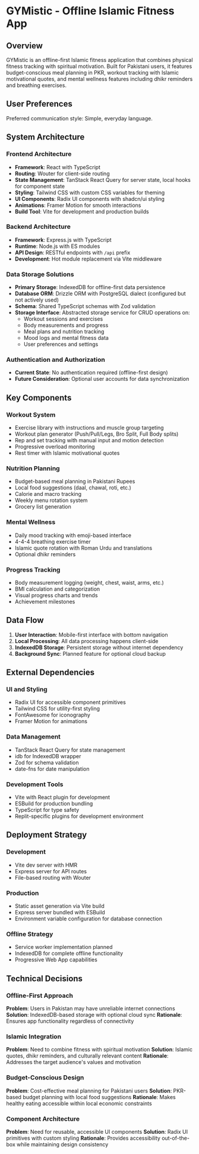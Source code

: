 # GYMistic - Offline Islamic Fitness App

## Overview

GYMistic is an offline-first Islamic fitness application that combines physical fitness tracking with spiritual motivation. Built for Pakistani users, it features budget-conscious meal planning in PKR, workout tracking with Islamic motivational quotes, and mental wellness features including dhikr reminders and breathing exercises.

## User Preferences

Preferred communication style: Simple, everyday language.

## System Architecture

### Frontend Architecture
- **Framework**: React with TypeScript
- **Routing**: Wouter for client-side routing
- **State Management**: TanStack React Query for server state, local hooks for component state
- **Styling**: Tailwind CSS with custom CSS variables for theming
- **UI Components**: Radix UI components with shadcn/ui styling
- **Animations**: Framer Motion for smooth interactions
- **Build Tool**: Vite for development and production builds

### Backend Architecture
- **Framework**: Express.js with TypeScript
- **Runtime**: Node.js with ES modules
- **API Design**: RESTful endpoints with `/api` prefix
- **Development**: Hot module replacement via Vite middleware

### Data Storage Solutions
- **Primary Storage**: IndexedDB for offline-first data persistence
- **Database ORM**: Drizzle ORM with PostgreSQL dialect (configured but not actively used)
- **Schema**: Shared TypeScript schemas with Zod validation
- **Storage Interface**: Abstracted storage service for CRUD operations on:
  - Workout sessions and exercises
  - Body measurements and progress
  - Meal plans and nutrition tracking
  - Mood logs and mental fitness data
  - User preferences and settings

### Authentication and Authorization
- **Current State**: No authentication required (offline-first design)
- **Future Consideration**: Optional user accounts for data synchronization

## Key Components

### Workout System
- Exercise library with instructions and muscle group targeting
- Workout plan generator (Push/Pull/Legs, Bro Split, Full Body splits)
- Rep and set tracking with manual input and motion detection
- Progressive overload monitoring
- Rest timer with Islamic motivational quotes

### Nutrition Planning
- Budget-based meal planning in Pakistani Rupees
- Local food suggestions (daal, chawal, roti, etc.)
- Calorie and macro tracking
- Weekly menu rotation system
- Grocery list generation

### Mental Wellness
- Daily mood tracking with emoji-based interface
- 4-4-4 breathing exercise timer
- Islamic quote rotation with Roman Urdu and translations
- Optional dhikr reminders

### Progress Tracking
- Body measurement logging (weight, chest, waist, arms, etc.)
- BMI calculation and categorization
- Visual progress charts and trends
- Achievement milestones

## Data Flow

1. **User Interaction**: Mobile-first interface with bottom navigation
2. **Local Processing**: All data processing happens client-side
3. **IndexedDB Storage**: Persistent storage without internet dependency
4. **Background Sync**: Planned feature for optional cloud backup

## External Dependencies

### UI and Styling
- Radix UI for accessible component primitives
- Tailwind CSS for utility-first styling
- FontAwesome for iconography
- Framer Motion for animations

### Data Management
- TanStack React Query for state management
- idb for IndexedDB wrapper
- Zod for schema validation
- date-fns for date manipulation

### Development Tools
- Vite with React plugin for development
- ESBuild for production bundling
- TypeScript for type safety
- Replit-specific plugins for development environment

## Deployment Strategy

### Development
- Vite dev server with HMR
- Express server for API routes
- File-based routing with Wouter

### Production
- Static asset generation via Vite build
- Express server bundled with ESBuild
- Environment variable configuration for database connection

### Offline Strategy
- Service worker implementation planned
- IndexedDB for complete offline functionality
- Progressive Web App capabilities

## Technical Decisions

### Offline-First Approach
**Problem**: Users in Pakistan may have unreliable internet connections
**Solution**: IndexedDB-based storage with optional cloud sync
**Rationale**: Ensures app functionality regardless of connectivity

### Islamic Integration
**Problem**: Need to combine fitness with spiritual motivation
**Solution**: Islamic quotes, dhikr reminders, and culturally relevant content
**Rationale**: Addresses the target audience's values and motivation

### Budget-Conscious Design
**Problem**: Cost-effective meal planning for Pakistani users
**Solution**: PKR-based budget planning with local food suggestions
**Rationale**: Makes healthy eating accessible within local economic constraints

### Component Architecture
**Problem**: Need for reusable, accessible UI components
**Solution**: Radix UI primitives with custom styling
**Rationale**: Provides accessibility out-of-the-box while maintaining design consistency